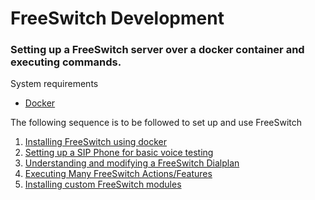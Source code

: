 # FreeSwitch Development

### Setting up a FreeSwitch server over a docker container and executing commands.

System requirements
- [Docker](https://docs.docker.com/install/linux/docker-ce/ubuntu/)

The following sequence is to be followed to set up and use FreeSwitch

1. [Installing FreeSwitch using docker](freeswitch-installation)
2. [Setting up a SIP Phone for basic voice testing](SIP-Phone-registrations)
3. [Understanding and modifying a FreeSwitch Dialplan](freeswitch-dialplan)
4. [Executing Many FreeSwitch Actions/Features](freeswitch-actions)
5. [Installing custom FreeSwitch modules](freeswitch-modules)